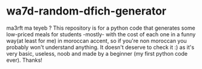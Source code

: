# wa7d-random-dfich-generator
ma3rft ma teyeb ?
This repository is for a python code that generates some low-priced meals for students -mostly- with the cost of each one in a funny way(at least for me) in moroccan accent, so if you're non moroccan you probably won't understand anything.
It doesn't deserve to check it :) as it's very basic, useless, noob and made by a beginner (my first python code ever).
Thanks!
